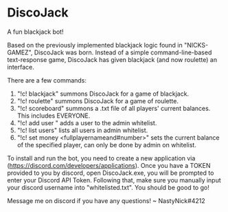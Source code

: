 # DiscoJack
A fun blackjack bot!

Based on the previously implemented blackjack logic found in "NICKS-GAMEZ", DiscoJack was born. Instead of a simple command-line-based text-response game, DiscoJack has given blackjack (and now roulette) an interface. 

There are a few commands:
1. "!c! blackjack" summons DiscoJack for a game of blackjack.
2. "!c! roulette" summons DiscoJack for a game of roulette. 
3. "!c! scoreboard" summons a .txt file of all players' current balances. This includes EVERYONE.
4. "!c! add user <user>" adds a user to the admin whitelist. 
5. "!c! list users" lists all users in admin whitelist.
6. "!c! set money <fullplayernameand#number>" sets the current balance of the specified player, can only be done by admin on whitelist. 
  

To install and run the bot, you need to create a new application via (https://discord.com/developers/applications). Once you have a TOKEN provided to you by discord, open DiscoJack.exe, you will be prompted to enter your Discord API Token. Following that, make sure you manually input your discord username into "whitelisted.txt". You should be good to go!

Message me on discord if you have any questions! ~ NastyNick#4212
